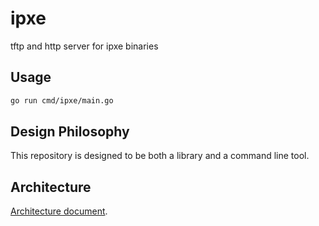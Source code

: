 # ipxe

tftp and http server for ipxe binaries

## Usage

```bash
go run cmd/ipxe/main.go
```

## Design Philosophy

This repository is designed to be both a library and a command line tool.

## Architecture

[Architecture document](docs/architecture.png).
